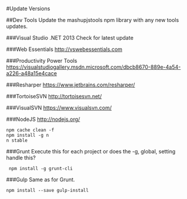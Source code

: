 #Update Versions

##Dev Tools
Update the mashupjstools npm library with any new tools updates.

###Visual Studio .NET 2013
Check for latest update

###Web Essentials
http://vswebessentials.com

###Productivity Power Tools
https://visualstudiogallery.msdn.microsoft.com/dbcb8670-889e-4a54-a226-a48a15e4cace

###Resharper
https://www.jetbrains.com/resharper/

###TortoiseSVN
http://tortoisesvn.net/

###VisualSVN
https://www.visualsvn.com/

###NodeJS
http://nodejs.org/

    npm cache clean -f 
    npm install -g n 
    n stable
 
###Grunt
Execute this for each project or does the -g, global, setting handle this?

     npm install -g grunt-cli

###Gulp
Same as for Grunt.

    npm install --save gulp-install


